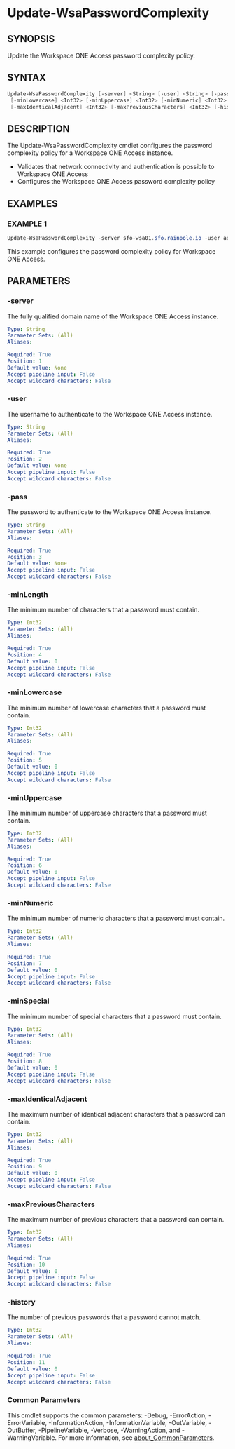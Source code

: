 # Update-WsaPasswordComplexity

## SYNOPSIS

Update the Workspace ONE Access password complexity policy.

## SYNTAX

```powershell
Update-WsaPasswordComplexity [-server] <String> [-user] <String> [-pass] <String> [-minLength] <Int32>
 [-minLowercase] <Int32> [-minUppercase] <Int32> [-minNumeric] <Int32> [-minSpecial] <Int32>
 [-maxIdenticalAdjacent] <Int32> [-maxPreviousCharacters] <Int32> [-history] <Int32> [<CommonParameters>]
```

## DESCRIPTION

The Update-WsaPasswordComplexity cmdlet configures the password complexity policy for a Workspace ONE Access
instance.

- Validates that network connectivity and authentication is possible to Workspace ONE Access
- Configures the Workspace ONE Access password complexity policy

## EXAMPLES

### EXAMPLE 1

```powershell
Update-WsaPasswordComplexity -server sfo-wsa01.sfo.rainpole.io -user admin -pass VMw@re1! -minLength 15 -minLowercase 1 -minUppercase 1 -minNumeric 1 -minSpecial 1 -maxIdenticalAdjacent 1 -maxPreviousCharacters 0 -history 5
```

This example configures the password complexity policy for Workspace ONE Access.

## PARAMETERS

### -server

The fully qualified domain name of the Workspace ONE Access instance.

```yaml
Type: String
Parameter Sets: (All)
Aliases:

Required: True
Position: 1
Default value: None
Accept pipeline input: False
Accept wildcard characters: False
```

### -user

The username to authenticate to the Workspace ONE Access instance.

```yaml
Type: String
Parameter Sets: (All)
Aliases:

Required: True
Position: 2
Default value: None
Accept pipeline input: False
Accept wildcard characters: False
```

### -pass

The password to authenticate to the Workspace ONE Access instance.

```yaml
Type: String
Parameter Sets: (All)
Aliases:

Required: True
Position: 3
Default value: None
Accept pipeline input: False
Accept wildcard characters: False
```

### -minLength

The minimum number of characters that a password must contain.

```yaml
Type: Int32
Parameter Sets: (All)
Aliases:

Required: True
Position: 4
Default value: 0
Accept pipeline input: False
Accept wildcard characters: False
```

### -minLowercase

The minimum number of lowercase characters that a password must contain.

```yaml
Type: Int32
Parameter Sets: (All)
Aliases:

Required: True
Position: 5
Default value: 0
Accept pipeline input: False
Accept wildcard characters: False
```

### -minUppercase

The minimum number of uppercase characters that a password must contain.

```yaml
Type: Int32
Parameter Sets: (All)
Aliases:

Required: True
Position: 6
Default value: 0
Accept pipeline input: False
Accept wildcard characters: False
```

### -minNumeric

The minimum number of numeric characters that a password must contain.

```yaml
Type: Int32
Parameter Sets: (All)
Aliases:

Required: True
Position: 7
Default value: 0
Accept pipeline input: False
Accept wildcard characters: False
```

### -minSpecial

The minimum number of special characters that a password must contain.

```yaml
Type: Int32
Parameter Sets: (All)
Aliases:

Required: True
Position: 8
Default value: 0
Accept pipeline input: False
Accept wildcard characters: False
```

### -maxIdenticalAdjacent

The maximum number of identical adjacent characters that a password can contain.

```yaml
Type: Int32
Parameter Sets: (All)
Aliases:

Required: True
Position: 9
Default value: 0
Accept pipeline input: False
Accept wildcard characters: False
```

### -maxPreviousCharacters

The maximum number of previous characters that a password can contain.

```yaml
Type: Int32
Parameter Sets: (All)
Aliases:

Required: True
Position: 10
Default value: 0
Accept pipeline input: False
Accept wildcard characters: False
```

### -history

The number of previous passwords that a password cannot match.

```yaml
Type: Int32
Parameter Sets: (All)
Aliases:

Required: True
Position: 11
Default value: 0
Accept pipeline input: False
Accept wildcard characters: False
```

### Common Parameters

This cmdlet supports the common parameters: -Debug, -ErrorAction, -ErrorVariable, -InformationAction, -InformationVariable, -OutVariable, -OutBuffer, -PipelineVariable, -Verbose, -WarningAction, and -WarningVariable. For more information, see [about_CommonParameters](http://go.microsoft.com/fwlink/?LinkID=113216).
